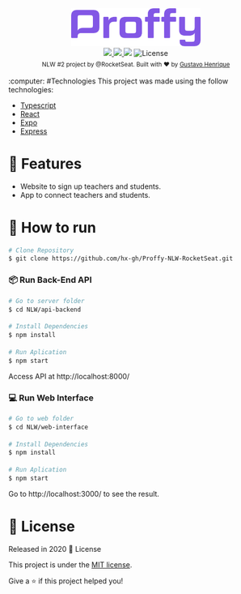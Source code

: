 <div align="center">
    <img src="./.github/logo.png" alt="Proffy" width="256">
</div>
<div align="center">
    <a href="https://www.linkedin.com/in/henriquegus/">
        <img src="https://img.shields.io/badge/-Gustavo_Henrique-8257E5?style=flat&logo=Linkedin&logoColor=white">
    </a>
    <a aria-label="Completed" href="https://nextlevelweek.com/episodios/omnistack/edicao/2">
        <img src="https://img.shields.io/badge/Proffy-NLW 2.0-8257E5?logo=data:image/png;base64,iVBORw0KGgoAAAANSUhEUgAAABAAAAAQCAMAAAAoLQ9TAAAALVBMVEVHcExxWsF0XMJzXMJxWcFsUsD///9jRrzY0u6Xh9Gsn9n39fyMecy0qd2bjNJWBT0WAAAABHRSTlMA2Do606wF2QAAAGlJREFUGJVdj1cWwCAIBLEsRU3uf9xobDH8+GZwUYi8i6ucJwrxKE+7D0G9Q4vlYqtmCSjndr4CgCgzlyFgfKfKCVO0LrPKjmiqMxGXkJwNnXskqWG+1oSM+BSwD8f29YLNjvx/OQrn+g99oQSoNmt3PgAAAABJRU5ErkJggg==">
        </img>
     </a>
        <img src="https://img.shields.io/github/repo-size/hx-gh/Proffy-NLW-RocketSeat?color=774DD6">
        <img alt="License" src="https://img.shields.io/badge/license-MIT-8257E5">
</div>
<div align="center">
  <sub>NLW #2 project by @RocketSeat. Built with ❤︎ by
    <a href="https://github.com/hx-gh">Gustavo Henrique</a>
  </sub>
</div>
<br/>
:computer: #Technologies
This project was made using the follow technologies:

* [Typescript](https://www.typescriptlang.org/)      
* [React](https://reactjs.org/)      
* [Expo](https://expo.io/)       
* [Express](https://expressjs.com/)      

# :rocket: Features

* Website to sign up teachers and students.
* App to connect teachers and students.

# :construction_worker: How to run
```bash
# Clone Repository
$ git clone https://github.com/hx-gh/Proffy-NLW-RocketSeat.git
```
### 📦 Run Back-End API

```bash
# Go to server folder
$ cd NLW/api-backend

# Install Dependencies
$ npm install

# Run Aplication
$ npm start
```
Access API at http://localhost:8000/

### 💻 Run Web Interface

```bash
# Go to web folder
$ cd NLW/web-interface

# Install Dependencies
$ npm install

# Run Aplication
$ npm start
```
Go to http://localhost:3000/ to see the result.

# :closed_book: License

Released in 2020 :closed_book: License

This project is under the [MIT license](./LICENSE).

Give a ⭐️ if this project helped you!